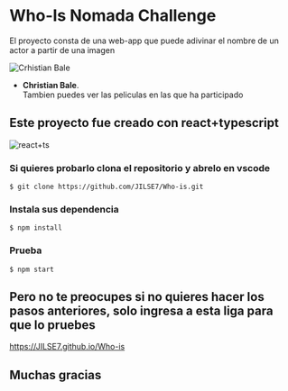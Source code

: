 # Who-Is Nomada Challenge

El proyecto consta de una web-app que puede adivinar el nombre de un actor a partir de una imagen

![Crhistian Bale](https://ih1.redbubble.net/image.1867429589.6147/flat,128x,075,f-pad,128x128,f8f8f8.jpg)
* **Christian Bale**.<br>
Tambien puedes ver las peliculas en las que ha participado


## Este proyecto fue creado con react+typescript
![react+ts](https://kingwl.gallerycdn.vsassets.io/extensions/kingwl/ts-react-hooks-tools/0.1.17/1610691809296/Microsoft.VisualStudio.Services.Icons.Default)

### Si quieres probarlo clona el repositorio y abrelo en vscode

```
$ git clone https://github.com/JILSE7/Who-is.git
```

### Instala sus dependencia
```
$ npm install
```

### Prueba
```
$ npm start
```

## Pero no te preocupes si no quieres hacer los pasos anteriores, solo ingresa a esta liga para que lo pruebes 
https://JILSE7.github.io/Who-is

## Muchas gracias

